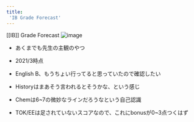 ```yaml
---
title:
 'IB Grade Forecast'
---
```


[[IB]] Grade Forecast
![image](https://gyazo.com/fa2d0e2b05766a753c593420f0161293/thumb/1000)
- あくまでも先生の主観のやつ
- 2021/3時点

- English B、もうちょい行ってると思っていたので確認したい
- Historyはまあそう言われるとそうかな、という感じ
- Chemは6~7の微妙なラインだろうなという自己認識

- TOK/EEは足されていないスコアなので、これにbonusが0~3点つくはず

